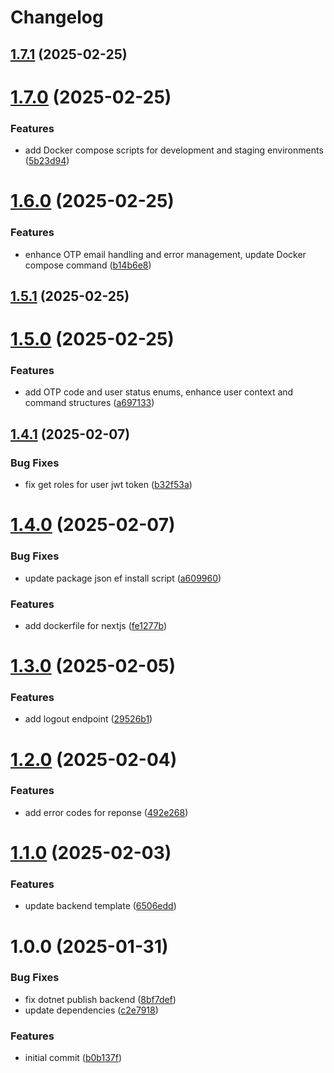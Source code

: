# Changelog

## [1.7.1](https://github.com/MorveN11/full-stack-template/compare/v1.7.0...v1.7.1) (2025-02-25)

# [1.7.0](https://github.com/MorveN11/full-stack-template/compare/v1.6.0...v1.7.0) (2025-02-25)


### Features

* add Docker compose scripts for development and staging environments ([5b23d94](https://github.com/MorveN11/full-stack-template/commit/5b23d94bbf1737884fc669cc9bd8a2a094b56040))

# [1.6.0](https://github.com/MorveN11/full-stack-template/compare/v1.5.1...v1.6.0) (2025-02-25)


### Features

* enhance OTP email handling and error management, update Docker compose command ([b14b6e8](https://github.com/MorveN11/full-stack-template/commit/b14b6e8b2dac20dfc176392d805fbd5e4f2868cf))

## [1.5.1](https://github.com/MorveN11/full-stack-template/compare/v1.5.0...v1.5.1) (2025-02-25)

# [1.5.0](https://github.com/MorveN11/full-stack-template/compare/v1.4.1...v1.5.0) (2025-02-25)


### Features

* add OTP code and user status enums, enhance user context and command structures ([a697133](https://github.com/MorveN11/full-stack-template/commit/a69713371b5e5ad59939462ed6f86621b44c6913))

## [1.4.1](https://github.com/MorveN11/full-stack-template/compare/v1.4.0...v1.4.1) (2025-02-07)


### Bug Fixes

* fix get roles for user jwt token ([b32f53a](https://github.com/MorveN11/full-stack-template/commit/b32f53aaac179c98cb170bc6caf4e305cdc6b220))

# [1.4.0](https://github.com/MorveN11/full-stack-template/compare/v1.3.0...v1.4.0) (2025-02-07)


### Bug Fixes

* update package json ef install script ([a609960](https://github.com/MorveN11/full-stack-template/commit/a6099603bcca3fdbd4eb7f3da407b068cb70f578))


### Features

* add dockerfile for nextjs ([fe1277b](https://github.com/MorveN11/full-stack-template/commit/fe1277bba089b7602a851cc0666fddba6b76f2d7))

# [1.3.0](https://github.com/MorveN11/full-stack-template/compare/v1.2.0...v1.3.0) (2025-02-05)


### Features

* add logout endpoint ([29526b1](https://github.com/MorveN11/full-stack-template/commit/29526b1e0bb7a9e36c137eac47536c268636022e))

# [1.2.0](https://github.com/MorveN11/full-stack-template/compare/v1.1.0...v1.2.0) (2025-02-04)


### Features

* add error codes for reponse ([492e268](https://github.com/MorveN11/full-stack-template/commit/492e268cbff32b989ebb095e26e7f457dc25acb7))

# [1.1.0](https://github.com/MorveN11/full-stack-template/compare/v1.0.0...v1.1.0) (2025-02-03)


### Features

* update backend template ([6506edd](https://github.com/MorveN11/full-stack-template/commit/6506edda67b4ce97e8e8e3f6727507e91adcaa2c))

# 1.0.0 (2025-01-31)


### Bug Fixes

* fix dotnet publish backend ([8bf7def](https://github.com/MorveN11/full-stack-template/commit/8bf7def9eb587b3fbd405e103523215ba5817328))
* update dependencies ([c2e7918](https://github.com/MorveN11/full-stack-template/commit/c2e7918deca69f64ae80f45a6aa0a99dd23a7a84))


### Features

* initial commit ([b0b137f](https://github.com/MorveN11/full-stack-template/commit/b0b137fcba5481f67c1d77ce50877cdd52ae5a35))
